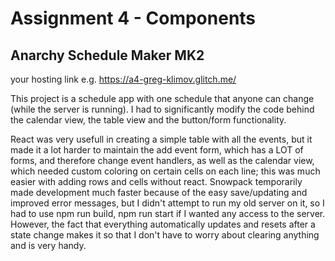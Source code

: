 Assignment 4 - Components
===

## Anarchy Schedule Maker MK2

your hosting link e.g. https://a4-greg-klimov.glitch.me/

This project is a schedule app with one schedule that anyone can change (while the server is running). I had to significantly modify the code behind the calendar view, the table view and the button/form functionality. 

React was very usefull in creating a simple table with all the events, but it made it a lot harder to maintain the add event form, which has a LOT of forms, and therefore change event handlers, as well as the calendar view, which needed custom coloring on certain cells on each line; this was much easier with adding rows and cells without react. Snowpack temporarily made development much faster because of the easy save/updating and improved error messages, but I didn't attempt to run my old server on it, so I had to use npm run build, npm run start if I wanted any access to the server. However, the fact that everything automatically updates and resets after a state change makes it so that I don't have to worry about clearing anything and is very handy.
